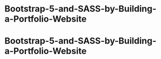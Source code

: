 # Bootstrap-5-and-SASS-by-Building-a-Portfolio-Website
# Bootstrap-5-and-SASS-by-Building-a-Portfolio-Website
